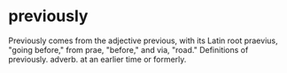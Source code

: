# previously
Previously comes from the adjective previous, with its Latin root praevius, "going before," from prae, "before," and via, "road." Definitions of previously. adverb. at an earlier time or formerly.

